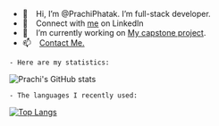 - 👋  &ensp; Hi, I’m @PrachiPhatak. I’m full-stack developer.
- 👀  &ensp; Connect with  <a href="https://www.linkedin.com/in/prachi-phatak/">me</a> on LinkedIn
- 🌱  &ensp; I’m currently working on <a href="https://devsplash.io/">My capstone project</a>.
- 📫  &ensp; <a href="https://prachipersonal.github.io/Portfolio/"> Contact Me.</a>

```
- Here are my statistics:
```
![Prachi's GitHub stats](https://github-readme-stats.vercel.app/api?username=PrachiPhatak&theme=dark&show_icons=true)



```
- The languages I recently used:
```
[![Top Langs](https://github-readme-stats.vercel.app/api/top-langs/?username=prachiphatak&theme=vue-dark)](https://github.com/prachiphatak/github-readme-stats)

